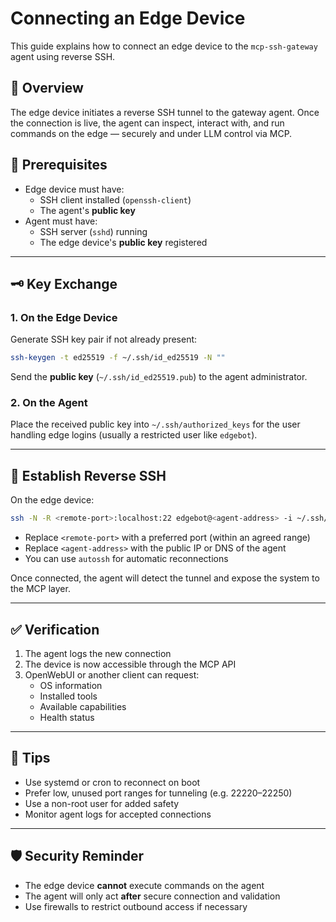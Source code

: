 # Connecting an Edge Device

This guide explains how to connect an edge device to the `mcp-ssh-gateway` agent using reverse SSH.

## 🧭 Overview

The edge device initiates a reverse SSH tunnel to the gateway agent. Once the connection is live, the agent can inspect, interact with, and run commands on the edge — securely and under LLM control via MCP.

## 🔐 Prerequisites

- Edge device must have:
  - SSH client installed (`openssh-client`)
  - The agent's **public key**
- Agent must have:
  - SSH server (`sshd`) running
  - The edge device's **public key** registered

---

## 🗝️ Key Exchange

### 1. On the Edge Device

Generate SSH key pair if not already present:

```bash
ssh-keygen -t ed25519 -f ~/.ssh/id_ed25519 -N ""
```

Send the **public key** (`~/.ssh/id_ed25519.pub`) to the agent administrator.

### 2. On the Agent

Place the received public key into `~/.ssh/authorized_keys` for the user handling edge logins (usually a restricted user like `edgebot`).

---

## 🔄 Establish Reverse SSH

On the edge device:

```bash
ssh -N -R <remote-port>:localhost:22 edgebot@<agent-address> -i ~/.ssh/id_ed25519
```

- Replace `<remote-port>` with a preferred port (within an agreed range)
- Replace `<agent-address>` with the public IP or DNS of the agent
- You can use `autossh` for automatic reconnections

Once connected, the agent will detect the tunnel and expose the system to the MCP layer.

---

## ✅ Verification

1. The agent logs the new connection
2. The device is now accessible through the MCP API
3. OpenWebUI or another client can request:
   - OS information
   - Installed tools
   - Available capabilities
   - Health status

---

## 🧰 Tips

- Use systemd or cron to reconnect on boot
- Prefer low, unused port ranges for tunneling (e.g. 22220–22250)
- Use a non-root user for added safety
- Monitor agent logs for accepted connections

---

## 🛡 Security Reminder

- The edge device **cannot** execute commands on the agent
- The agent will only act **after** secure connection and validation
- Use firewalls to restrict outbound access if necessary

